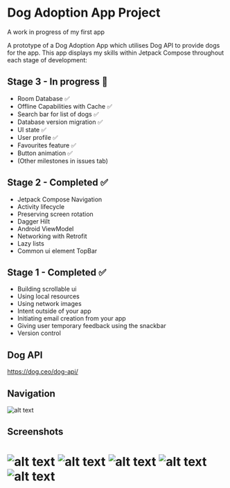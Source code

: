 # Dog Adoption App Project
A work in progress of my first app

A prototype of a Dog Adoption App which utilises Dog API to provide dogs for the app. This app displays my skills within Jetpack Compose throughout each stage of development:

## Stage 3 - In progress 🚀
- Room Database ✅
- Offline Capabilities with Cache ✅
- Search bar for list of dogs ✅
- Database version migration ✅
- UI state ✅
- User profile ✅
- Favourites feature ✅
- Button animation ✅
- (Other milestones in issues tab)

## Stage 2 - Completed ✅
- Jetpack Compose Navigation
- Activity lifecycle
- Preserving screen rotation
- Dagger Hilt
- Android ViewModel
- Networking with Retrofit
- Lazy lists
- Common ui element TopBar

## Stage 1 - Completed ✅
- Building scrollable ui
- Using local resources
- Using network images
- Intent outside of your app
- Initiating email creation from your app
- Giving user temporary feedback using the snackbar
- Version control

## Dog API
https://dog.ceo/dog-api/

## Navigation
![alt text](https://github.com/filipo203/dog-adoption-app/blob/stage-3/screenshots/Navigation%20(2).png)

## Screenshots

![alt text](https://github.com/filipo203/dog-adoption-app/blob/stage-3/screenshots/Screenshot_20240530_203544.png)
![alt text](https://github.com/filipo203/dog-adoption-app/blob/stage-3/screenshots/Screenshot_20240530_203605.png)
![alt text](https://github.com/filipo203/dog-adoption-app/blob/stage-3/screenshots/Screenshot_20240530_203649.png)
![alt text](https://github.com/filipo203/dog-adoption-app/blob/stage-3/screenshots/Screenshot_20240530_203702.png)
![alt text](https://github.com/filipo203/dog-adoption-app/blob/stage-3/screenshots/Screenshot_20240530_203728.png)
=======
